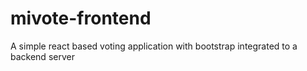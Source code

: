 # mivote-frontend
A simple react based voting application with bootstrap integrated to a backend server
